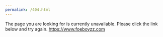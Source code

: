 ```yaml
---
permalink: /404.html
---
```


The page you are looking for is currently unavailable.
Please click the link below and try again.
https://www.foeboyzz.com
